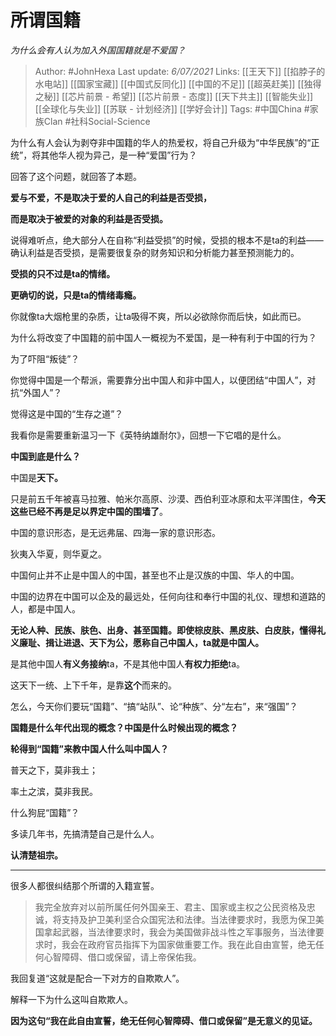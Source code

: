 # 所谓国籍
*为什么会有人认为加入外国国籍就是不爱国？*


> Author: #JohnHexa 
Last update: *6/07/2021* 
Links: [[王天下]] [[掐脖子的水电站]] [[国家宝藏]] [[中国式反同化]] [[中国的不足]] [[超英赶美]] [[独得之秘]] [[芯片前景 - 希望]] [[芯片前景 - 态度]] [[天下共主]] [[智能失业]] [[全球化与失业]] [[苏联 - 计划经济]] [[学好会计]]
Tags: #中国China #家族Clan #社科Social-Science 

为什么有人会认为剥夺非中国籍的华人的热爱权，将自己升级为“中华民族”的“正统”，将其他华人视为异己，是一种“爱国”行为？

回答了这个问题，就回答了本题。

**爱与不爱，不是取决于爱的人自己的利益是否受损，**

**而是取决于被爱的对象的利益是否受损。**

说得难听点，绝大部分人在自称“利益受损”的时候，受损的根本不是ta的利益——确认利益是否受损，是需要很复杂的财务知识和分析能力甚至预测能力的。

**受损的只不过是ta的情绪。**

**更确切的说，只是ta的情绪毒瘾。**

你就像ta大烟枪里的杂质，让ta吸得不爽，所以必欲除你而后快，如此而已。

  

为什么将改变了中国籍的前中国人一概视为不爱国，是一种有利于中国的行为？

为了吓阻“叛徒”？

你觉得中国是一个帮派，需要靠分出中国人和非中国人，以便团结“中国人”，对抗“外国人”？

觉得这是中国的“生存之道”？

我看你是需要重新温习一下《英特纳雄耐尔》，回想一下它唱的是什么。

  

**中国到底是什么？**

中国是**天下。**

只是前五千年被喜马拉雅、帕米尔高原、沙漠、西伯利亚冰原和太平洋围住，**今天这些已经不再是足以界定中国的围墙了**。

中国的意识形态，是无远弗届、四海一家的意识形态。

狄夷入华夏，则华夏之。

中国何止并不止是中国人的中国，甚至也不止是汉族的中国、华人的中国。

中国的边界在中国可以企及的最远处，任何向往和奉行中国的礼仪、理想和道路的人，都是中国人。

**无论人种、民族、肤色、出身、甚至国籍。即使棕皮肤、黑皮肤、白皮肤，懂得礼义廉耻、揖让进退、天下为公，愿称自己中国人，ta就是中国人。**

是其他中国人**有义务接纳**ta，不是其他中国人**有权力拒绝**ta。

这天下一统、上下千年，是靠**这个**而来的。

怎么，今天你们要玩“国籍”、“搞“站队”、论“种族”、分“左右”，来“强国”？

**国籍是什么年代出现的概念？中国是什么时候出现的概念？**

**轮得到“国籍”来教中国人什么叫中国人？**

  

普天之下，莫非我土；

率土之滨，莫非我民。

  

什么狗屁“国籍”？

多读几年书，先搞清楚自己是什么人。

**认清楚祖宗。**

---

很多人都很纠结那个所谓的入籍宣誓。

> 我完全放弃对以前所属任何外国亲王、君主、国家或主权之公民资格及忠诚，将支持及护卫美利坚合众国宪法和法律。当法律要求时，我愿为保卫美国拿起武器，当法律要求时，我会为美国做非战斗性之军事服务，当法律要求时，我会在政府官员指挥下为国家做重要工作。我在此自由宣誓，绝无任何心智障碍、借口或保留，请上帝保佑我。

我回复道“这就是配合一下对方的自欺欺人”。

解释一下为什么这叫自欺欺人。

**因为这句“我在此自由宣誓，绝无任何心智障碍、借口或保留”是无意义的见证。**
